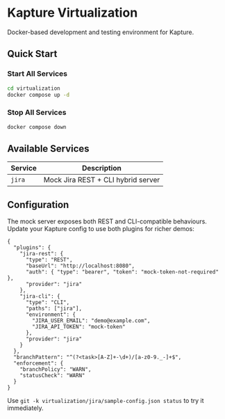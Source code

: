 # Kapture Virtualization

Docker-based development and testing environment for Kapture.

## Quick Start

### Start All Services
```bash
cd virtualization
docker compose up -d
```

### Stop All Services
```bash
docker compose down
```

## Available Services

| Service | Description |
|---------|-------------|
| `jira`  | Mock Jira REST + CLI hybrid server |

## Configuration

The mock server exposes both REST and CLI-compatible behaviours. Update your Kapture config to use both plugins for richer demos:

```jsonc
{
  "plugins": {
    "jira-rest": {
      "type": "REST",
      "baseUrl": "http://localhost:8080",
      "auth": { "type": "bearer", "token": "mock-token-not-required" },
      "provider": "jira"
    },
    "jira-cli": {
      "type": "CLI",
      "paths": ["jira"],
      "environment": {
        "JIRA_USER_EMAIL": "demo@example.com",
        "JIRA_API_TOKEN": "mock-token"
      },
      "provider": "jira"
    }
  },
  "branchPattern": "^(?<task>[A-Z]+-\d+)/[a-z0-9._-]+$",
  "enforcement": {
    "branchPolicy": "WARN",
    "statusCheck": "WARN"
  }
}
```

Use `git -k virtualization/jira/sample-config.json status` to try it immediately.
